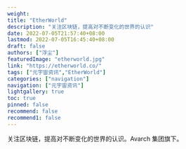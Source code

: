 ```yaml
---
weight: 
title: "EtherWorld"
description: "关注区块链，提高对不断变化的世界的认识"
date: 2022-07-05T21:57:40+08:00
lastmod: 2022-07-05T16:45:40+08:00
draft: false
authors: ["浮尘"]
featuredImage: "etherworld.jpg"
link: "https://etherworld.co/"
tags: ["元宇宙资讯","EtherWorld"]
categories: ["navigation"]
navigation: ["元宇宙资讯"]
lightgallery: true
toc: true
pinned: false
recommend: false
recommend1: false
---
```

关注区块链，提高对不断变化的世界的认识。Avarch 集团旗下。